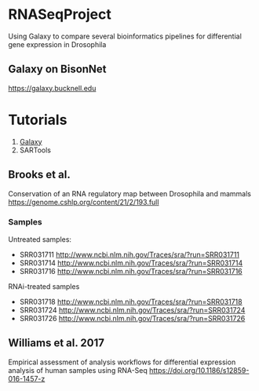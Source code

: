# RNASeqProject
Using Galaxy to compare several bioinformatics pipelines for differential gene expression in Drosophila

## Galaxy on BisonNet
https://galaxy.bucknell.edu

# Tutorials
1. [Galaxy](1-Galaxy.md)
2. SARTools

## Brooks et al. 
Conservation of an RNA regulatory map between Drosophila and mammals
https://genome.cshlp.org/content/21/2/193.full

### Samples
Untreated samples: 

- SRR031711 http://www.ncbi.nlm.nih.gov/Traces/sra/?run=SRR031711
- SRR031714 http://www.ncbi.nlm.nih.gov/Traces/sra/?run=SRR031714
- SRR031716 http://www.ncbi.nlm.nih.gov/Traces/sra/?run=SRR031716

RNAi-treated samples

+ SRR031718 http://www.ncbi.nlm.nih.gov/Traces/sra/?run=SRR031718
+ SRR031724 http://www.ncbi.nlm.nih.gov/Traces/sra/?run=SRR031724
+ SRR031726 http://www.ncbi.nlm.nih.gov/Traces/sra/?run=SRR031726

## Williams et al. 2017
Empirical assessment of analysis workflows for differential expression analysis of human samples using RNA-Seq
https://doi.org/10.1186/s12859-016-1457-z
